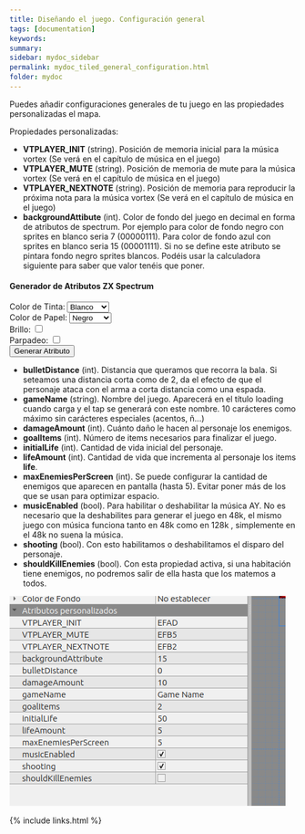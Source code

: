 ```yaml
---
title: Diseñando el juego. Configuración general
tags: [documentation]
keywords:
summary: 
sidebar: mydoc_sidebar
permalink: mydoc_tiled_general_configuration.html
folder: mydoc
---
```


Puedes añadir configuraciones generales de tu juego en las propiedades personalizadas el mapa.

Propiedades personalizadas:

* **VTPLAYER_INIT** (string). Posición de memoria inicial para la música vortex (Se verá en el capítulo de música en el juego)
* **VTPLAYER_MUTE** (string). Posición de memoria de mute para la música vortex (Se verá en el capítulo de música en el juego)
* **VTPLAYER_NEXTNOTE** (string). Posición de memoria para reproducir la próxima nota para la música vortex (Se verá en el capítulo de música en el juego)
* **backgroundAttibute** (int). Color de fondo del juego en decimal en forma de atributos de spectrum. Por ejemplo para color de fondo negro con sprites en blanco seria 7 (00000111). Para color de fondo azul con sprites en blanco seria 15 (00001111). Si no se define este atributo se pintara fondo negro sprites blancos. Podéis usar la calculadora siguiente para saber que valor tenéis que poner.

<h4>Generador de Atributos ZX Spectrum</h4>
<form id="attributeForm">
    <label for="inkColor">Color de Tinta:</label>
    <!-- Añadir color en cada opcion del select -->
    <select id="inkColor">
        <option value="0">Negro</option>
        <option value="1">Azul</option>
        <option value="2">Rojo</option>
        <option value="3">Magenta</option>
        <option value="4">Verde</option>
        <option value="5">Cyan</option>
        <option value="6">Amarillo</option>
        <option value="7" selected>Blanco</option>
    </select><br>
    <label for="paperColor">Color de Papel:</label>
    <select id="paperColor">
        <option value="0">Negro</option>
        <option value="1">Azul</option>
        <option value="2">Rojo</option>
        <option value="3">Magenta</option>
        <option value="4">Verde</option>
        <option value="5">Cyan</option>
        <option value="6">Amarillo</option>
        <option value="7">Blanco</option>
    </select><br>
    <label for="brightness">Brillo:</label>
    <input type="checkbox" id="brightness" name="brightness"><br>
    <label for="flashing">Parpadeo:</label>
    <input type="checkbox" id="flashing" name="flashing"><br>
    <button type="button" onclick="generateAttribute()">Generar Atributo</button>
</form>
<p id="attributeOutput"></p>

<script>
    function generateAttribute() {
        // Leer los valores de los campos de entrada
        var inkColor = document.getElementById('inkColor').value;
        var paperColor = document.getElementById('paperColor').value;
        var brightness = document.getElementById('brightness').checked;
        var flashing = document.getElementById('flashing').checked;

        // Calcular el atributo
        var attribute = calculateAttribute(inkColor, paperColor, brightness, flashing);

        // Mostrar el atributo
        document.getElementById('attributeOutput').innerText = 'Atributo: ' + attribute;
    }

    function calculateAttribute(inkColor, paperColor, brightness, flashing) {
        // Aquí es donde se calcularía el atributo basado en los colores de tinta y papel,
        // el brillo y el parpadeo. Este código es un marcador de posición y debe ser reemplazado
        // con el cálculo real.
        binaryInkColor = decimalToBinary(inkColor).padStart(3, '0');
        binaryPaperColor = decimalToBinary(paperColor).padStart(3, '0');
        binaryBrightness = brightness ? '1' : '0';
        binaryFlashing = flashing ? '1' : '0';

        decimal = parseInt(binaryBrightness + binaryFlashing + binaryPaperColor + binaryInkColor, 2)

        return decimal.toString();
    }

    function decimalToBinary(N) {
        return (N >>> 0).toString(2);
    }
</script>

* **bulletDistance** (int). Distancia que queramos que recorra la bala. Si seteamos una distancia corta como de 2, da el efecto de que el personaje ataca con el arma a corta distancia como una espada.
* **gameName** (string). Nombre del juego. Aparecerá en el título loading cuando carga y el tap se generará con este nombre. 10 carácteres como máximo sin carácteres especiales (acentos, ñ...)
* **damageAmount** (int). Cuánto daño le hacen al personaje los enemigos.
* **goalItems** (int). Número de items necesarios para finalizar el juego.
* **initialLife** (int). Cantidad de vida inicial del personaje.
* **lifeAmount** (int). Cantidad de vida que incrementa al personaje los items **life**.
* **maxEnemiesPerScreen** (int). Se puede configurar la cantidad de enemigos que aparecen en pantalla (hasta 5). Evitar poner más de los que se usan para optimizar espacio.
* **musicEnabled** (bool). Para habilitar o deshabilitar la música AY. No es necesario que la deshabilites para generar el juego en 48k, el mismo juego con música funciona tanto en 48k como en 128k , simplemente en el 48k no suena la música.
* **shooting** (bool). Con esto habilitamos o deshabilitamos el disparo del personaje.
* **shouldKillEnemies** (bool). Con esta propiedad activa, si una habitación tiene enemigos, no podremos salir de ella hasta que los matemos a todos.

![](images/general_settings.png)

{% include links.html %}

